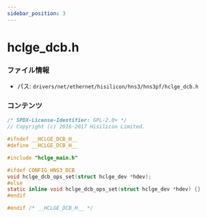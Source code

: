 ```yaml
---
sidebar_position: 3
---
```

# hclge_dcb.h

### ファイル情報

- パス: `drivers/net/ethernet/hisilicon/hns3/hns3pf/hclge_dcb.h`

### コンテンツ

```h
/* SPDX-License-Identifier: GPL-2.0+ */
// Copyright (c) 2016-2017 Hisilicon Limited.

#ifndef __HCLGE_DCB_H__
#define __HCLGE_DCB_H__

#include "hclge_main.h"

#ifdef CONFIG_HNS3_DCB
void hclge_dcb_ops_set(struct hclge_dev *hdev);
#else
static inline void hclge_dcb_ops_set(struct hclge_dev *hdev) {}
#endif

#endif /* __HCLGE_DCB_H__ */

```
